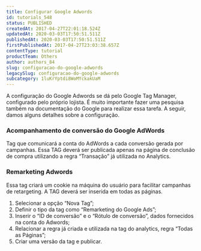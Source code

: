 ```yaml
---
title: Configurar Google Adwords
id: tutorials_548
status: PUBLISHED
createdAt: 2017-04-27T22:01:18.524Z
updatedAt: 2020-03-03T17:50:51.511Z
publishedAt: 2020-03-03T17:50:51.511Z
firstPublishedAt: 2017-04-27T23:03:38.657Z
contentType: tutorial
productTeam: Others
author: authors_84
slug: configuracao-do-google-adwords
legacySlug: configuracao-do-google-adwords
subcategory: 1luKrYptdi8WoMYckakUaM
---
```


A configuração do Google Adwords se dá pelo Google Tag Manager, configurado pelo próprio lojista. É muito importante fazer uma pesquisa também na documentação do Google para realizar essa tarefa. A seguir, damos alguns detalhes sobre a configuração.

### Acompanhamento de conversão do Google AdWords

Tag que comunicará a conta do AdWords a cada conversão gerada por campanhas. Essa TAG deverá ser publicada apenas na página de conclusão de compra utilizando a regra “Transação” já utilizada no Analytics.

### Remarketing Adwords

Essa tag criará um cookie na máquina do usuário para facilitar campanhas de retargeting. A TAG deverá ser inserida em todas as páginas.

1. Selecionar a opção “Nova Tag”;
2. Definir o tipo da tag como “Remarketing do Google Ads”;
3. Inserir o “ID de conversão” e o “Rótulo de conversão”, dados fornecidos na conta do Adwords;
4. Relacionar a regra já criada e utilizada na tag do analytics, regra “Todas as Páginas”;
5. Criar uma versão da tag e publicar.
